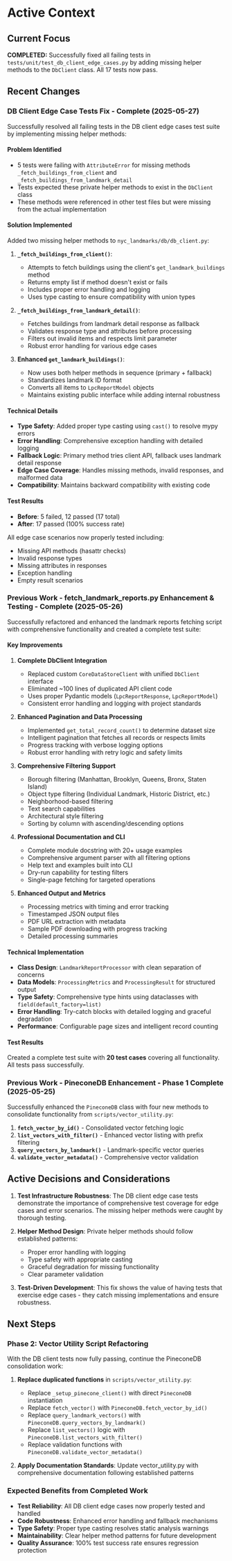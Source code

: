 # Active Context

## Current Focus

**COMPLETED:** Successfully fixed all failing tests in `tests/unit/test_db_client_edge_cases.py` by adding missing helper methods to the `DbClient` class. All 17 tests now pass.

## Recent Changes

### DB Client Edge Case Tests Fix - Complete (2025-05-27)

Successfully resolved all failing tests in the DB client edge cases test suite by implementing missing helper methods:

#### Problem Identified

- 5 tests were failing with `AttributeError` for missing methods `_fetch_buildings_from_client` and `_fetch_buildings_from_landmark_detail`
- Tests expected these private helper methods to exist in the `DbClient` class
- These methods were referenced in other test files but were missing from the actual implementation

#### Solution Implemented

Added two missing helper methods to `nyc_landmarks/db/db_client.py`:

1. **`_fetch_buildings_from_client()`**:

   - Attempts to fetch buildings using the client's `get_landmark_buildings` method
   - Returns empty list if method doesn't exist or fails
   - Includes proper error handling and logging
   - Uses type casting to ensure compatibility with union types

1. **`_fetch_buildings_from_landmark_detail()`**:

   - Fetches buildings from landmark detail response as fallback
   - Validates response type and attributes before processing
   - Filters out invalid items and respects limit parameter
   - Robust error handling for various edge cases

1. **Enhanced `get_landmark_buildings()`**:

   - Now uses both helper methods in sequence (primary + fallback)
   - Standardizes landmark ID format
   - Converts all items to `LpcReportModel` objects
   - Maintains existing public interface while adding internal robustness

#### Technical Details

- **Type Safety**: Added proper type casting using `cast()` to resolve mypy errors
- **Error Handling**: Comprehensive exception handling with detailed logging
- **Fallback Logic**: Primary method tries client API, fallback uses landmark detail response
- **Edge Case Coverage**: Handles missing methods, invalid responses, and malformed data
- **Compatibility**: Maintains backward compatibility with existing code

#### Test Results

- **Before**: 5 failed, 12 passed (17 total)
- **After**: 17 passed (100% success rate)

All edge case scenarios now properly tested including:

- Missing API methods (hasattr checks)
- Invalid response types
- Missing attributes in responses
- Exception handling
- Empty result scenarios

### Previous Work - fetch_landmark_reports.py Enhancement & Testing - Complete (2025-05-26)

Successfully refactored and enhanced the landmark reports fetching script with comprehensive functionality and created a complete test suite:

#### Key Improvements

1. **Complete DbClient Integration**

   - Replaced custom `CoreDataStoreClient` with unified `DbClient` interface
   - Eliminated ~100 lines of duplicated API client code
   - Uses proper Pydantic models (`LpcReportResponse`, `LpcReportModel`)
   - Consistent error handling and logging with project standards

1. **Enhanced Pagination and Data Processing**

   - Implemented `get_total_record_count()` to determine dataset size
   - Intelligent pagination that fetches all records or respects limits
   - Progress tracking with verbose logging options
   - Robust error handling with retry logic and safety limits

1. **Comprehensive Filtering Support**

   - Borough filtering (Manhattan, Brooklyn, Queens, Bronx, Staten Island)
   - Object type filtering (Individual Landmark, Historic District, etc.)
   - Neighborhood-based filtering
   - Text search capabilities
   - Architectural style filtering
   - Sorting by column with ascending/descending options

1. **Professional Documentation and CLI**

   - Complete module docstring with 20+ usage examples
   - Comprehensive argument parser with all filtering options
   - Help text and examples built into CLI
   - Dry-run capability for testing filters
   - Single-page fetching for targeted operations

1. **Enhanced Output and Metrics**

   - Processing metrics with timing and error tracking
   - Timestamped JSON output files
   - PDF URL extraction with metadata
   - Sample PDF downloading with progress tracking
   - Detailed processing summaries

#### Technical Implementation

- **Class Design**: `LandmarkReportProcessor` with clean separation of concerns
- **Data Models**: `ProcessingMetrics` and `ProcessingResult` for structured output
- **Type Safety**: Comprehensive type hints using dataclasses with `field(default_factory=list)`
- **Error Handling**: Try-catch blocks with detailed logging and graceful degradation
- **Performance**: Configurable page sizes and intelligent record counting

#### Test Results

Created a complete test suite with **20 test cases** covering all functionality. All tests pass successfully.

### Previous Work - PineconeDB Enhancement - Phase 1 Complete (2025-05-25)

Successfully enhanced the `PineconeDB` class with four new methods to consolidate functionality from `scripts/vector_utility.py`:

1. **`fetch_vector_by_id()`** - Consolidated vector fetching logic
1. **`list_vectors_with_filter()`** - Enhanced vector listing with prefix filtering
1. **`query_vectors_by_landmark()`** - Landmark-specific vector queries
1. **`validate_vector_metadata()`** - Comprehensive vector validation

## Active Decisions and Considerations

1. **Test Infrastructure Robustness**: The DB client edge case tests demonstrate the importance of comprehensive test coverage for edge cases and error scenarios. The missing helper methods were caught by thorough testing.

1. **Helper Method Design**: Private helper methods should follow established patterns:

   - Proper error handling with logging
   - Type safety with appropriate casting
   - Graceful degradation for missing functionality
   - Clear parameter validation

1. **Test-Driven Development**: This fix shows the value of having tests that exercise edge cases - they catch missing implementations and ensure robustness.

## Next Steps

### Phase 2: Vector Utility Script Refactoring

With the DB client tests now fully passing, continue the PineconeDB consolidation work:

1. **Replace duplicated functions** in `scripts/vector_utility.py`:

   - Replace `_setup_pinecone_client()` with direct `PineconeDB` instantiation
   - Replace `fetch_vector()` with `PineconeDB.fetch_vector_by_id()`
   - Replace `query_landmark_vectors()` with `PineconeDB.query_vectors_by_landmark()`
   - Replace `list_vectors()` logic with `PineconeDB.list_vectors_with_filter()`
   - Replace validation functions with `PineconeDB.validate_vector_metadata()`

1. **Apply Documentation Standards**: Update vector_utility.py with comprehensive documentation following established patterns

### Expected Benefits from Completed Work

- **Test Reliability**: All DB client edge cases now properly tested and handled
- **Code Robustness**: Enhanced error handling and fallback mechanisms
- **Type Safety**: Proper type casting resolves static analysis warnings
- **Maintainability**: Clear helper method patterns for future development
- **Quality Assurance**: 100% test success rate ensures regression protection
